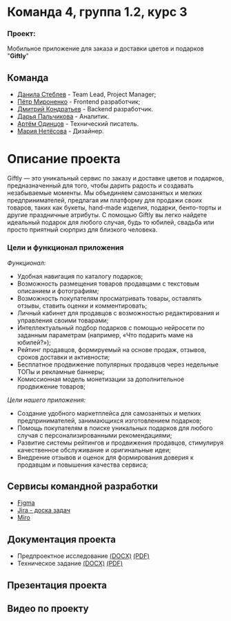 # Команда 4, группа 1.2, курс 3
### Проект: 
Мобильное приложение для заказа и доставки цветов и подарков "**Giftly**"

## Команда 
- [Данила Стеблев](https://github.com/danielsteblev "") - Team Lead, Project Manager;
- [Пётр Мироненко](https://github.com/IshimoRin "") - Frontend разработчик;
- [Дмитрий Кондратьев](https://github.com/Starks2121 "") - Backend разработчик.
- [Дарья Пальчикова](https://github.com/deola-q "") - Аналитик.
- [Артём Одинцов](https://github.com/Dodger0072 "") - Технический писатель.
- [Мария Нетёсова]("") - Дизайнер.

# Описание проекта
Giftly — это уникальный сервис по заказу и доставке цветов и подарков, предназначенный для того, чтобы дарить радость и создавать незабываемые моменты. 
Мы объединяем самозанятых и мелких предпринимателей, предлагая им платформу для продажи своих товаров, таких как букеты, hand-made изделия, подарки, бенто-торты и другие праздничные атрибуты. С помощью Giftly вы легко найдете идеальный подарок для любого случая, будь то юбилей, свадьба или просто приятный сюрприз для близкого человека. 
### Цели и функционал приложения
*Функционал:*
- Удобная навигация по каталогу подарков;
- Возможность размещения товаров продавцами с текстовым описанием и фотографиям;
- Возможность покупателям просматривать товары, оставлять отзывы, ставить оценки и комментировать;
- Личный кабинет для продавцов с возможностью редактирования и управления своими товарами;
- Интеллектуальный подбор подарков с помощью нейросети по заданным параметрам (например, «Что подарить маме на юбилей?»);
- Рейтинг продавцов, формируемый на основе продаж, отзывов, сроков доставки и активности;
- Бесплатное продвижение популярных продавцов через недельные ТОПы и рекламные баннеры;
- Комиссионная модель монетизации за дополнительное продвижение товаров;

*Цели нашего приложения:*
- Создание удобного маркетплейса для самозанятых и мелких предпринимателей, занимающихся изготовлением подарков;
- Помощь покупателям в поиске уникальных подарков для любого случая с персонализированными рекомендациями;
- Развитие системы рейтингов и продвижения продавцов, стимулируя качественное обслуживание и оригинальные идеи;
- Внедрение отзывов и оценок для формирования доверия к продавцам и повышения качества сервиса;

## Сервисы командной разработки
+ [Figma]("")
+ [Jira - доска задач](https://id.atlassian.com/invite/p/jira-software?id=Nz9hN7lHRm2m6LM9xuMs-Q)
+ [Miro]("")

## Документация проекта
+ Предпроектное исследование [(DOCX)]("") [(PDF)]("")
+ Техническое задание [(DOCX)](https://github.com/Dodger0072/Programming-technologies-project/blob/0247ea15be820a91b2424f81a5a3e1d606cd9c56/%D0%A2%D0%B5%D1%85%D0%BD%D0%B8%D1%87%D0%B5%D1%81%D0%BA%D0%BE%D0%B5%20%D0%B7%D0%B0%D0%B4%D0%B0%D0%BD%D0%B8%D0%B5/%D0%A2%D0%97.doc) [(PDF)]("")

## Презентация проекта

## Видео по проекту

